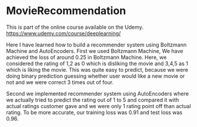 # MovieRecommendation

This is part of the online course available on the Udemy. https://www.udemy.com/course/deeplearning/

Here I have learned how to build a recommender system using Boltzmann Machine and AutoEncoders.
First we used Boltzmann Machine, We have achieved the loss of around 0.25 in Boltzmann Machine. Here, we considered the rating of 1,2 as 0 which is disliking the movie and 3,4,5 as 1 which is liking the movie. This was quite easy to predict, because we were doing binary prediction guessing whether user would like a new movie or not and we were correct 3 times out of four. 

Second we implemented recommender system using AutoEncoders where we actually tried to predict the rating out of 1 to 5 and compared it with actual ratings customer gave and we were only 1 rating point off than actual rating. To be more accurate, our training loss was 0.91 and test loss was 0.96. 
